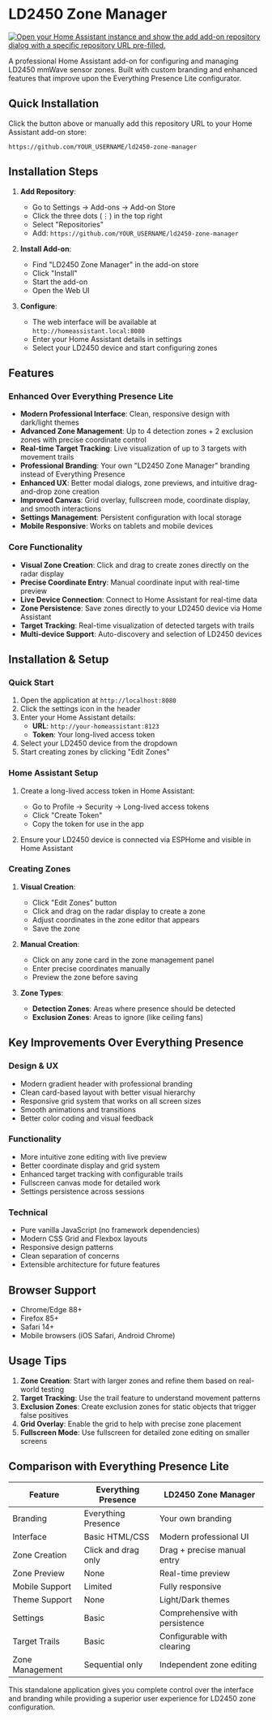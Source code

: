 # LD2450 Zone Manager

[![Open your Home Assistant instance and show the add add-on repository dialog with a specific repository URL pre-filled.](https://my.home-assistant.io/badges/supervisor_add_addon_repository.svg)](https://my.home-assistant.io/redirect/supervisor_add_addon_repository/?repository_url=https%3A%2F%2Fgithub.com%2FYOUR_USERNAME%2Fld2450-zone-manager)

A professional Home Assistant add-on for configuring and managing LD2450 mmWave sensor zones. Built with custom branding and enhanced features that improve upon the Everything Presence Lite configurator.

## Quick Installation

Click the button above or manually add this repository URL to your Home Assistant add-on store:

```
https://github.com/YOUR_USERNAME/ld2450-zone-manager
```

## Installation Steps

1. **Add Repository**:
   - Go to Settings → Add-ons → Add-on Store
   - Click the three dots (⋮) in the top right
   - Select "Repositories"
   - Add: `https://github.com/YOUR_USERNAME/ld2450-zone-manager`

2. **Install Add-on**:
   - Find "LD2450 Zone Manager" in the add-on store
   - Click "Install"
   - Start the add-on
   - Open the Web UI

3. **Configure**:
   - The web interface will be available at `http://homeassistant.local:8080`
   - Enter your Home Assistant details in settings
   - Select your LD2450 device and start configuring zones

## Features

### Enhanced Over Everything Presence Lite

- **Modern Professional Interface**: Clean, responsive design with dark/light themes
- **Advanced Zone Management**: Up to 4 detection zones + 2 exclusion zones with precise coordinate control
- **Real-time Target Tracking**: Live visualization of up to 3 targets with movement trails
- **Professional Branding**: Your own "LD2450 Zone Manager" branding instead of Everything Presence
- **Enhanced UX**: Better modal dialogs, zone previews, and intuitive drag-and-drop zone creation
- **Improved Canvas**: Grid overlay, fullscreen mode, coordinate display, and smooth interactions
- **Settings Management**: Persistent configuration with local storage
- **Mobile Responsive**: Works on tablets and mobile devices

### Core Functionality

- **Visual Zone Creation**: Click and drag to create zones directly on the radar display
- **Precise Coordinate Entry**: Manual coordinate input with real-time preview
- **Live Device Connection**: Connect to Home Assistant for real-time data
- **Zone Persistence**: Save zones directly to your LD2450 device via Home Assistant
- **Target Tracking**: Real-time visualization of detected targets with trails
- **Multi-device Support**: Auto-discovery and selection of LD2450 devices

## Installation & Setup

### Quick Start

1. Open the application at `http://localhost:8080`
2. Click the settings icon in the header
3. Enter your Home Assistant details:
   - **URL**: `http://your-homeassistant:8123`
   - **Token**: Your long-lived access token
4. Select your LD2450 device from the dropdown
5. Start creating zones by clicking "Edit Zones"

### Home Assistant Setup

1. Create a long-lived access token in Home Assistant:
   - Go to Profile → Security → Long-lived access tokens
   - Click "Create Token"
   - Copy the token for use in the app

2. Ensure your LD2450 device is connected via ESPHome and visible in Home Assistant

### Creating Zones

1. **Visual Creation**:
   - Click "Edit Zones" button
   - Click and drag on the radar display to create a zone
   - Adjust coordinates in the zone editor that appears
   - Save the zone

2. **Manual Creation**:
   - Click on any zone card in the zone management panel
   - Enter precise coordinates manually
   - Preview the zone before saving

3. **Zone Types**:
   - **Detection Zones**: Areas where presence should be detected
   - **Exclusion Zones**: Areas to ignore (like ceiling fans)

## Key Improvements Over Everything Presence

### Design & UX
- Modern gradient header with professional branding
- Clean card-based layout with better visual hierarchy
- Responsive grid system that works on all screen sizes
- Smooth animations and transitions
- Better color coding and visual feedback

### Functionality
- More intuitive zone editing with live preview
- Better coordinate display and grid system
- Enhanced target tracking with configurable trails
- Fullscreen canvas mode for detailed work
- Settings persistence across sessions

### Technical
- Pure vanilla JavaScript (no framework dependencies)
- Modern CSS Grid and Flexbox layouts
- Responsive design patterns
- Clean separation of concerns
- Extensible architecture for future features

## Browser Support

- Chrome/Edge 88+
- Firefox 85+
- Safari 14+
- Mobile browsers (iOS Safari, Android Chrome)

## Usage Tips

1. **Zone Creation**: Start with larger zones and refine them based on real-world testing
2. **Target Tracking**: Use the trail feature to understand movement patterns
3. **Exclusion Zones**: Create exclusion zones for static objects that trigger false positives
4. **Grid Overlay**: Enable the grid to help with precise zone placement
5. **Fullscreen Mode**: Use fullscreen for detailed zone editing on smaller screens

## Comparison with Everything Presence Lite

| Feature | Everything Presence | LD2450 Zone Manager |
|---------|-------------------|-------------------|
| Branding | Everything Presence | Your own branding |
| Interface | Basic HTML/CSS | Modern professional UI |
| Zone Creation | Click and drag only | Drag + precise manual entry |
| Zone Preview | None | Real-time preview |
| Mobile Support | Limited | Fully responsive |
| Theme Support | None | Light/Dark themes |
| Settings | Basic | Comprehensive with persistence |
| Target Trails | Basic | Configurable with clearing |
| Zone Management | Sequential only | Independent zone editing |

This standalone application gives you complete control over the interface and branding while providing a superior user experience for LD2450 zone configuration.